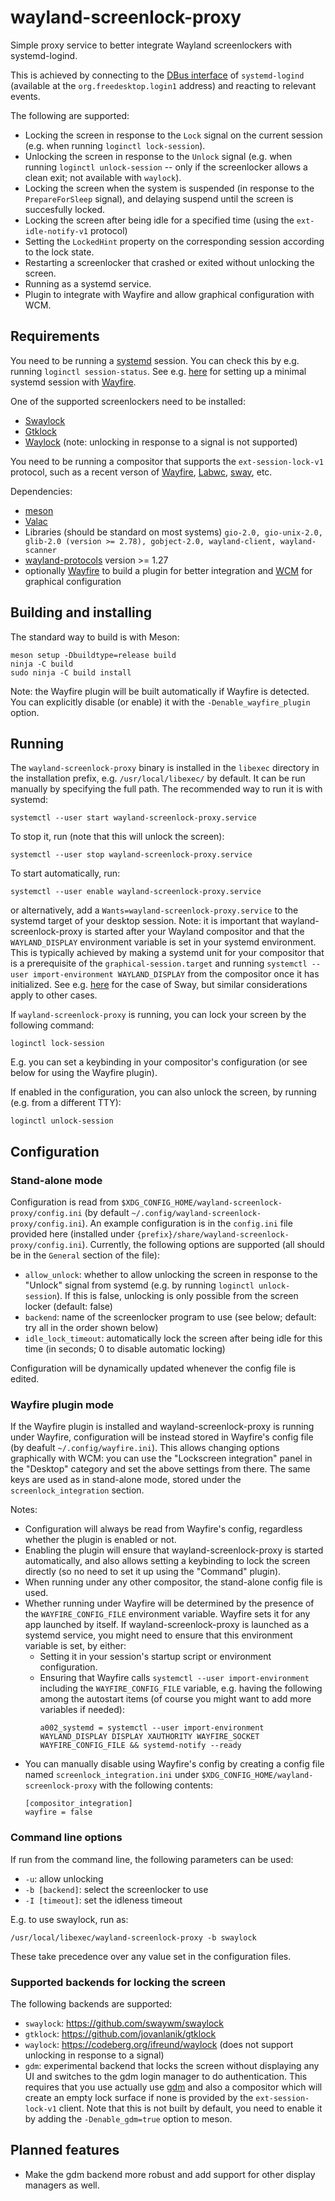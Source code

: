 # wayland-screenlock-proxy
Simple proxy service to better integrate Wayland screenlockers with systemd-logind.

This is achieved by connecting to the [DBus interface](https://www.freedesktop.org/software/systemd/man/latest/org.freedesktop.login1.html)
of `systemd-logind` (available at the `org.freedesktop.login1` address) and reacting to relevant events.

The following are supported:
 - Locking the screen in response to the `Lock` signal on the current session (e.g. when running `loginctl lock-session`).
 - Unlocking the screen in response to the `Unlock` signal (e.g. when running `loginctl unlock-session` -- only if the screenlocker allows a clean exit; not available with `waylock`).
 - Locking the screen when the system is suspended (in response to the `PrepareForSleep` signal), and delaying suspend until the screen is succesfully locked.
 - Locking the screen after being idle for a specified time (using the `ext-idle-notify-v1` protocol)
 - Setting the `LockedHint` property on the corresponding session according to the lock state.
 - Restarting a screenlocker that crashed or exited without unlocking the screen.
 - Running as a systemd service.
 - Plugin to integrate with Wayfire and allow graphical configuration with WCM.

## Requirements

You need to be running a [systemd](https://systemd.io) session. You can check this by e.g. running `loginctl session-status`.
See e.g. [here](https://github.com/dkondor/wayfire-gnome) for setting up a minimal systemd session with [Wayfire](https://github.com/WayfireWM/wayfire).

One of the supported screenlockers need to be installed:
 - [Swaylock](https://github.com/swaywm/swaylock)
 - [Gtklock](https://github.com/jovanlanik/gtklock)
 - [Waylock](https://codeberg.org/ifreund/waylock) (note: unlocking in response to a signal is not supported)

You need to be running a compositor that supports the `ext-session-lock-v1` protocol, such as a recent verson of
[Wayfire](https://github.com/WayfireWM/wayfire), [Labwc](https://labwc.github.io/), [sway](https://swaywm.org/), etc.

Dependencies:
 - [meson](https://mesonbuild.com)
 - [Valac](https://gitlab.gnome.org/GNOME/vala)
 - Libraries (should be standard on most systems) `gio-2.0, gio-unix-2.0, glib-2.0 (version >= 2.78), gobject-2.0, wayland-client, wayland-scanner`
 - [wayland-protocols](https://gitlab.freedesktop.org/wayland/wayland-protocols) version >= 1.27
 - optionally [Wayfire](https://github.com/WayfireWM/wayfire) to build a plugin for better integration and [WCM](https://github.com/WayfireWM/wcm) for graphical configuration

## Building and installing

The standard way to build is with Meson:

```
meson setup -Dbuildtype=release build
ninja -C build
sudo ninja -C build install
```

Note: the Wayfire plugin will be built automatically if Wayfire is detected. You can explicitly disable (or enable) it with the `-Denable_wayfire_plugin` option.


## Running

The `wayland-screenlock-proxy` binary is installed in the `libexec` directory in the installation prefix, e.g. `/usr/local/libexec/` by default.
It can be run manually by specifying the full path. The recommended way to run it is with systemd:
```
systemctl --user start wayland-screenlock-proxy.service
```

To stop it, run (note that this will unlock the screen):
```
systemctl --user stop wayland-screenlock-proxy.service
```

To start automatically, run:
```
systemctl --user enable wayland-screenlock-proxy.service
```
or alternatively, add a `Wants=wayland-screenlock-proxy.service` to the systemd target of your desktop session.
Note: it is important that wayland-screenlock-proxy is started after your Wayland compositor and that the `WAYLAND_DISPLAY`
environment variable is set in your systemd environment. This is typically achieved by making a systemd unit for your compositor
that is a prerequisite of the `graphical-session.target` and running `systemctl --user import-environment WAYLAND_DISPLAY`
from the compositor once it has initialized. See e.g. [here](https://github.com/swaywm/sway/wiki#systemd-and-dbus-activation-environments)
for the case of Sway, but similar considerations apply to other cases.

If `wayland-screenlock-proxy` is running, you can lock your screen by the following command:
```
loginctl lock-session
```
E.g. you can set a keybinding in your compositor's configuration (or see below for using the Wayfire plugin).

If enabled in the configuration, you can also unlock the screen, by running (e.g. from a different TTY):
```
loginctl unlock-session
```


## Configuration

### Stand-alone mode

Configuration is read from `$XDG_CONFIG_HOME/wayland-screenlock-proxy/config.ini` (by default `~/.config/wayland-screenlock-proxy/config.ini`).
An example configuration is in the `config.ini` file provided here (installed under `{prefix}/share/wayland-screenlock-proxy/config.ini`). Currently,
the following options are supported (all should be in the `General` section of the file):
 - `allow_unlock`: whether to allow unlocking the screen in response to the "Unlock" signal from systemd (e.g. by running `loginctl unlock-session`). If this is false, unlocking is only possible from the screen locker (default: false)
 - `backend`: name of the screenlocker program to use (see below; default: try all in the order shown below)
 - `idle_lock_timeout`: automatically lock the screen after being idle for this time (in seconds; 0 to disable automatic locking)

Configuration will be dynamically updated whenever the config file is edited.

### Wayfire plugin mode

If the Wayfire plugin is installed and wayland-screenlock-proxy is running under Wayfire, configuration will
be instead stored in Wayfire's config file (by deafult `~/.config/wayfire.ini`). This allows changing options
graphically with WCM: you can use the "Lockscreen integration" panel in the "Desktop" category and set the
above settings from there. The same keys are used as in stand-alone mode, stored under the `screenlock_integration`
section.

Notes:
 - Configuration will always be read from Wayfire's config, regardless whether the plugin is enabled or not.
 - Enabling the plugin will ensure that wayland-screenlock-proxy is started automatically, and also allows setting a keybinding to lock the screen directly (so no need to set it up using the "Command" plugin).
 - When running under any other compositor, the stand-alone config file is used.
 - Whether running under Wayfire will be determined by the presence of the `WAYFIRE_CONFIG_FILE` environment variable. Wayfire sets it for any app launched by itself. If wayland-screenlock-proxy is launched as a systemd service, you might need to ensure that this environment variable is set, by either:
   * Setting it in your session's startup script or environment configuration.
   * Ensuring that Wayfire calls `systemctl --user import-environment` including the `WAYFIRE_CONFIG_FILE` variable, e.g. having the following among the autostart items (of course you might want to add more variables if needed):
        ```
        a002_systemd = systemctl --user import-environment WAYLAND_DISPLAY DISPLAY XAUTHORITY WAYFIRE_SOCKET WAYFIRE_CONFIG_FILE && systemd-notify --ready
        ```
 - You can manually disable using Wayfire's config by creating a config file named `screenlock_integration.ini` under `$XDG_CONFIG_HOME/wayland-screenlock-proxy` with the following contents: 
    ```
    [compositor_integration]
    wayfire = false
    ```

### Command line options

If run from the command line, the following parameters can be used:
 - `-u`: allow unlocking
 - `-b [backend]`: select the screenlocker to use
 - `-I [timeout]`: set the idleness timeout

E.g. to use swaylock, run as:
```
/usr/local/libexec/wayland-screenlock-proxy -b swaylock
```

These take precedence over any value set in the configuration files.


### Supported backends for locking the screen

The following backends are supported:
 - `swaylock`: https://github.com/swaywm/swaylock
 - `gtklock`: https://github.com/jovanlanik/gtklock
 - `waylock`: https://codeberg.org/ifreund/waylock (does not support unlocking in response to a signal)
 - `gdm`: experimental backend that locks the screen without displaying any UI and switches to the gdm login manager to do authentication.
This requires that you use actually use [gdm](https://gitlab.gnome.org/GNOME/gdm) and also a compositor which will create an empty lock surface if
none is provided by the `ext-session-lock-v1` client. Note that this is not built by default, you need to enable it by adding the `-Denable_gdm=true`
option to meson.

## Planned features

 - Make the gdm backend more robust and add support for other display managers as well.

